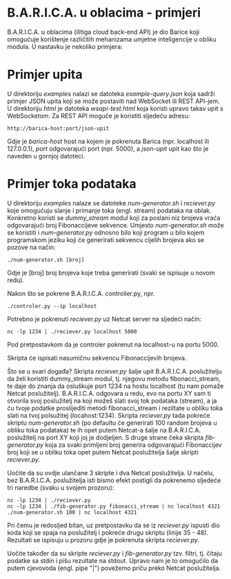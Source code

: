 B.A.R.I.C.A. u oblacima - primjeri
==================================

B.A.R.I.C.A. u oblacima (ilitiga cloud back-end API) je dio Barice koji omogućuje
korištenje različitih mehanizama umjetne inteligencije u obliku modula. U nastavku je
nekoliko primjera:

Primjer upita
=============

U direktoriju *examples* nalazi se datoteka *example-query.json* koja sadrži primjer JSON
upita koji se može postaviti nad WebSocket ili REST API-jem. U direktoriju *html* je datoteka
*wsapi-test.html* koja koristi upravo takav upit s WebSocketom. Za REST API moguće je koristiti
sljedeću adresu:

```
http://barica-host:port/json-upit
```

Gdje je *barica-host* host na kojem je pokrenuta Barica (npr. localhost ili 127.0.0.1),
*port* odgovarajući port (npr. 5000), a *json-upit* upit kao što je naveden u gornjoj
datoteci.

Primjer toka podataka
=====================

U direktoriju *examples* nalaze se datoteke *num-generator.sh* i *reciever.py* koje
omogućuju slanje i primanje toka (engl. stream) podataka na oblak. Konkretno koristi
se *dummy_stream* modul koji za poslani niz brojeva vraća odgovarajući broj Fibonaccijeve
sekvence. Umjesto *num-generator.sh* može se koristiti i *num-generator.py* odnosno
bilo koji program u bilo kojem programskom jeziku koji će generirati sekvencu cijelih
brojeva ako se pozove na način:

```
./num-generator.sh [broj]
```

Gdje je [broj] broj brojeva koje treba generirati (svaki se ispisuje u novom redu).

Nakon što se pokrene B.A.R.I.C.A. controller.py, npr.

```
./controler.py --ip localhost
```

Potrebno je pokrenuti *reciever.py* uz Netcat server na sljedeći način:

```
nc -lp 1234 | ./reciever.py localhost 5000
```

Pod pretpostavkom da je controler pokrenut na localhost-u na portu 5000.

Skripta će ispisati nasumičnu sekvencu Fibonaccijevih brojeva.

Što se u svari događa? Skripta *reciever.py* šalje upit B.A.R.I.C.A.
poslužitelju da želi koristiti dummy_stream modul, tj. njegovu metodu
fibonacci_stream, te daje do znanja da osluškuje port 1234 na hostu
localhost (tu nam pomaže Netcat poslužitelj). B.A.R.I.C.A. odgovara
u redu, evo na portu XY sam ti otvorila svoj poslužitelj na koji
možeš slati svoj tok podataka (stream), a ja ću tvoje podatke
proslijediti metodi fibonacci_stream i reziltate u obliku toka
slati na tvoj polsužitej (locahost:1234). Skripta *reciever.py*
tada pokreće skriptu *num-generator.sh* (po defaultu će generirati
100 random brojeva u obliku toka podataka) te ih opet putem Netcat-a
šalje na B.A.R.I.C.A. poslužitelj na port XY koji joj je dodjeljen.
S druge strane čeka skripta *fib-generator.py* koja za svaki primljeni
broj generira odgovarajući Fibonaccijev broj koji se u obliku toka
opet putem Netcat poslužitelja šalje skripti *reciever.py*.

Uočite da su ovdje ulančane 3 skripte i dva Netcat poslužitelja. U
načelu, bez B.A.R.I.C.A. poslužitelja isti bismo efekt postigli da
pokrenemo sljedeće tri naredbe (svaku u svojem prozoru):

```
nc -lp 1234 | ./reciever.py
nc -lp 1234 | ./fib-generator.py fibonacci_stream | nc localhost 4321
./num-generator.sh 100 | nc localhost 4321
```

Pri čemu je redosljed bitan, uz pretpostavku da se iz *reciever.py*
ispusti dio koda koji se spaja na poslužitelj i pokreće drugu skriptu
(linije 35 - 48). Rezultati se ispisuju u prozoru gdje je pokrenuta
skripta *reciever.py*.

Uočite također da su skripte *reciever.py* i *fib-generator.py* tzv.
filtri, tj. čitaju podatke sa stdin i pišu rezultate na stdout.
Upravo nam je to omogućilo da putem cjevovoda (engl. pipe "|")
povežemo priču preko Netcat poslužitelja.
